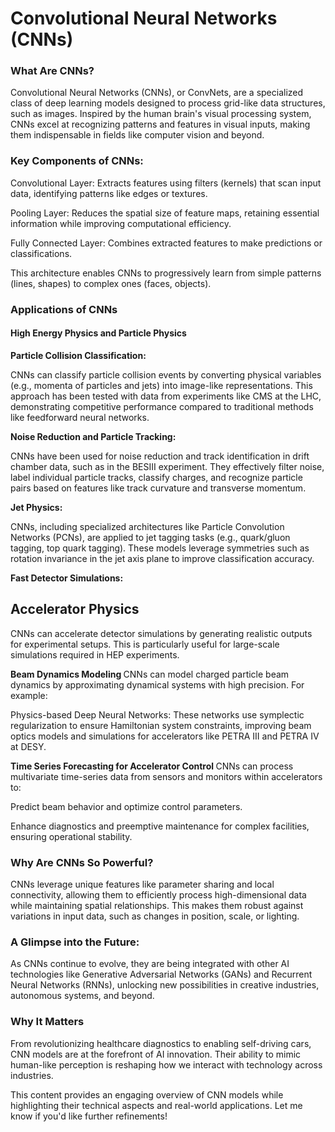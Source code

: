 
<h1> Convolutional Neural Networks (CNNs) </h1>
<h3> What Are CNNs? </h3>
Convolutional Neural Networks (CNNs), or ConvNets, are a specialized class of deep learning models designed to process grid-like data structures, such as images. Inspired by the human brain's visual processing system, CNNs excel at recognizing patterns and features in visual inputs, making them indispensable in fields like computer vision and beyond.

<h3> Key Components of CNNs: </h3>
Convolutional Layer: Extracts features using filters (kernels) that scan input data, identifying patterns like edges or textures.

Pooling Layer: Reduces the spatial size of feature maps, retaining essential information while improving computational efficiency.

Fully Connected Layer: Combines extracted features to make predictions or classifications.

This architecture enables CNNs to progressively learn from simple patterns (lines, shapes) to complex ones (faces, objects).

<h3>Applications of CNNs</h3>
<h4> High Energy Physics and Particle Physics </h4>
<b>Particle Collision Classification:</b>

CNNs can classify particle collision events by converting physical variables (e.g., momenta of particles and jets) into image-like representations. This approach has been tested with data from experiments like CMS at the LHC, demonstrating competitive performance compared to traditional methods like feedforward neural networks.

<b> Noise Reduction and Particle Tracking: </b>

CNNs have been used for noise reduction and track identification in drift chamber data, such as in the BESIII experiment. They effectively filter noise, label individual particle tracks, classify charges, and recognize particle pairs based on features like track curvature and transverse momentum.

<b>Jet Physics:</b>

CNNs, including specialized architectures like Particle Convolution Networks (PCNs), are applied to jet tagging tasks (e.g., quark/gluon tagging, top quark tagging). These models leverage symmetries such as rotation invariance in the jet axis plane to improve classification accuracy.

<b>Fast Detector Simulations:</b>

<h2> Accelerator Physics </h2>
CNNs can accelerate detector simulations by generating realistic outputs for experimental setups. This is particularly useful for large-scale simulations required in HEP experiments.

<b> Beam Dynamics Modeling </b>
CNNs can model charged particle beam dynamics by approximating dynamical systems with high precision. For example:

Physics-based Deep Neural Networks: These networks use symplectic regularization to ensure Hamiltonian system constraints, improving beam optics models and simulations for accelerators like PETRA III and PETRA IV at DESY.

<b> Time Series Forecasting for Accelerator Control </b>
CNNs can process multivariate time-series data from sensors and monitors within accelerators to:

Predict beam behavior and optimize control parameters.

Enhance diagnostics and preemptive maintenance for complex facilities, ensuring operational stability.


<h3>Why Are CNNs So Powerful?</h3>
CNNs leverage unique features like parameter sharing and local connectivity, allowing them to efficiently process high-dimensional data while maintaining spatial relationships. This makes them robust against variations in input data, such as changes in position, scale, or lighting.

<h3>A Glimpse into the Future:</h3>
As CNNs continue to evolve, they are being integrated with other AI technologies like Generative Adversarial Networks (GANs) and Recurrent Neural Networks (RNNs), unlocking new possibilities in creative industries, autonomous systems, and beyond.

<h3>Why It Matters</h3>
From revolutionizing healthcare diagnostics to enabling self-driving cars, CNN models are at the forefront of AI innovation. Their ability to mimic human-like perception is reshaping how we interact with technology across industries.

This content provides an engaging overview of CNN models while highlighting their technical aspects and real-world applications. Let me know if you'd like further refinements!
